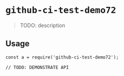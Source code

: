 
# `github-ci-test-demo72`

> TODO: description

## Usage

```
const a = require('github-ci-test-demo72');

// TODO: DEMONSTRATE API
```

